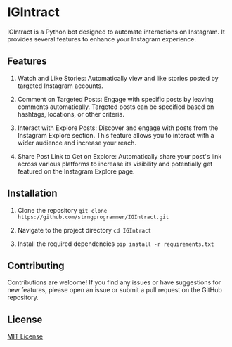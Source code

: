# IGIntract

IGIntract is a Python bot designed to automate interactions on Instagram. It provides several features to enhance your Instagram experience.

## Features

1. Watch and Like Stories: Automatically view and like stories posted by targeted Instagram accounts.

2. Comment on Targeted Posts: Engage with specific posts by leaving comments automatically. Targeted posts can be specified based on hashtags, locations, or other criteria.

3. Interact with Explore Posts: Discover and engage with posts from the Instagram Explore section. This feature allows you to interact with a wider audience and increase your reach.

4. Share Post Link to Get on Explore: Automatically share your post's link across various platforms to increase its visibility and potentially get featured on the Instagram Explore page.

## Installation

1. Clone the repository `git clone https://github.com/strngprogrammer/IGIntract.git`

2. Navigate to the project directory `cd IGIntract`

3. Install the required dependencies `pip install -r requirements.txt`

## Contributing

Contributions are welcome! If you find any issues or have suggestions for new features, please open an issue or submit a pull request on the GitHub repository.

## License

[MIT License](https://opensource.org/licenses/MIT)

